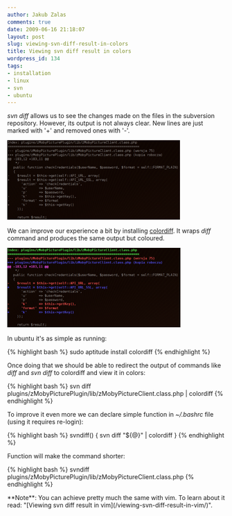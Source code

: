 ```yaml
---
author: Jakub Zalas
comments: true
date: 2009-06-16 21:18:07
layout: post
slug: viewing-svn-diff-result-in-colors
title: Viewing svn diff result in colors
wordpress_id: 134
tags:
- installation
- linux
- svn
- ubuntu
---
```


_svn diff_ allows us to see the changes made on the files in the subversion repository. However, its output  is not always clear. New lines are just marked with '+' and removed ones with '-'.


<div class="text-center">
    <a href="/uploads/wp/2009/06/svn-diff-before.png"><img src="/uploads/wp/2009/06/svn-diff-before-399x183.png" alt="svn diff in black and white" title="svn diff in black and white" class="img-responsive" /></a>
</div>

We can improve our experience a bit by installing [colordiff](http://colordiff.sourceforge.net/). It wraps _diff_ command and produces the same output but coloured.

<div class="text-center">
    <a href="/uploads/wp/2009/06/svn-diff-after.png"><img src="/uploads/wp/2009/06/svn-diff-after-400x183.png" alt="svn diff in colors" title="svn diff in colors" class="img-responsive" /></a>
</div>


In ubuntu it's as simple as running:

{% highlight bash %}
sudo aptitude install colordiff
{% endhighlight %}


Once doing that we should be able to redirect the output of commands like _diff_ and _svn diff_ to colordiff and view it in colors:

{% highlight bash %}
svn diff plugins/zMobyPicturePlugin/lib/zMobyPictureClient.class.php | colordiff
{% endhighlight %}


To improve it even more we can declare simple function in _~/.bashrc_ file (using it requires re-login):

    
{% highlight bash %}
svndiff()
{
  svn diff "${@}" | colordiff
}
{% endhighlight %}


Function will make the command shorter:

{% highlight bash %}
svndiff plugins/zMobyPicturePlugin/lib/zMobyPictureClient.class.php
{% endhighlight %}


<div class="alert alert-warning" markdown="1">**Note**: You can achieve pretty much the same with vim. To learn about it read: "[Viewing svn diff result in vim](/viewing-svn-diff-result-in-vim/)".</div>
